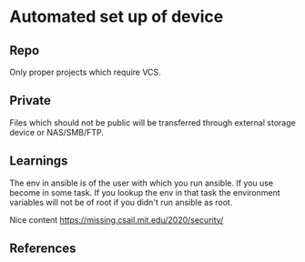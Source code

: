 # Automated set up of device

## Repo

Only proper projects which require VCS.

## Private

Files which should not be public will be transferred through external storage device or NAS/SMB/FTP.


## Learnings

The env in ansible is of the user with which you run ansible.
If you use become in some task. If you lookup the env in that task the environment variables will not be of root if you didn't run ansible as root.

Nice content <https://missing.csail.mit.edu/2020/security/>

## References

[1]: https://www.redhat.com/sysadmin/ansible-playbooks-secrets
[2]: https://docs.ansible.com/ansible/latest/collections/community/general/onepassword_lookup.html#ansible-collections-community-general-onepassword-lookup-parameter-subdomain
[3]: https://stackoverflow.com/questions/35654286/how-to-check-if-a-file-exists-in-ansible
[4]: https://docs.ansible.com/ansible/latest/playbook_guide/playbooks_prompts.html
[5]: https://security.stackexchange.com/questions/267711/how-can-i-convert-an-ed25519-key-in-pkcs8-to-openssh-private-key-format (convert ssh key format)
[6]: https://github.com/microsoft/WSL/issues/8204#issuecomment-1338334154 (fix wsl time issue)
